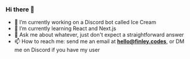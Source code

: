 ### Hi there 👋
<!--**FinleyCodes/FinleyCodes** is a ✨ _special_ ✨ repository because its `README.md` (this file) appears on your GitHub profile.-->

- 🔭 I’m currently working on a Discord bot called Ice Cream
- 🌱 I’m currently learning React and Next.js
- 💬 Ask me about whatever, just don't expect a straightforward answer
- 📫 How to reach me: send me an email at **hello@finley.codes**, or DM me on Discord if you have my user
